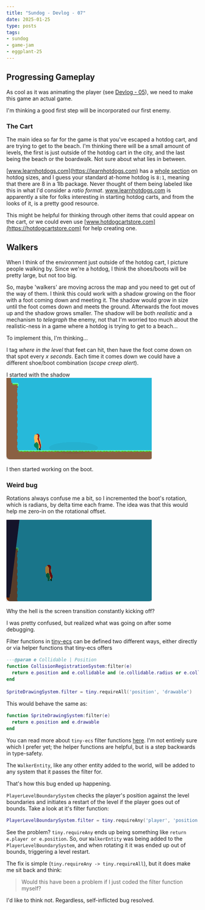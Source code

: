 ```yaml
---
title: "Sundog - Devlog - 07"
date: 2025-01-25
type: posts
tags:
- sundog
- game-jam
- eggplant-25
---
```


## Progressing Gameplay

As cool as it was animating the player (see [Devlog - 05](../devlog-5/)), we need to make this game an actual game.

I'm thinking a good first step will be incorporated our first enemy.

### The Cart

The main idea so far for the game is that you've escaped a hotdog cart, and are trying to get to the beach.
I'm thinking there will be a small amount of levels, the first is just outside of the hotdog cart in the city, and the last being the beach or the boardwalk.
Not sure about what lies in between.

[www.learnhotdogs.com](https://learnhotdogs.com) has a [whole section](https://learnhotdogs.com/what-size-hot-dogs/) on hotdog sizes, and I guess your standard at-home hotdog is `8:1`, meaning that there are 8 in a 1lb package.
Never thought of them being labeled like this in what I'd consider a _ratio format_.
www.learnhotdogs.com is apparently a site for folks interesting in starting hotdog carts, and from the looks of it, is a pretty good resource.

This might be helpful for thinking through other items that could appear on the cart, or we could even use [www.hotdogcartstore.com](https://hotdogcartstore.com) for help creating one.

## Walkers

When I think of the environment just outside of the hotdog cart, I picture people walking by.
Since we're a hotdog, I think the shoes/boots will be pretty large, but not too big.

So, maybe 'walkers' are moving across the map and you need to get out of the way of them.
I think this could work with a shadow growing on the floor with a foot coming down and meeting it.
The shadow would grow in size until the foot comes down and meets the ground.
Afterwards the foot moves up and the shadow grows smaller.
The shadow will be both _realistic_ and a mechanism to _telegraph_ the enemy, not that I'm worried too much about the realistic-ness in a game where a hotdog is trying to get to a beach...

To implement this, I'm thinking...

I tag _where in the level_ that feet can hit, then have the foot come down on that spot every _x seconds_.
Each time it comes down we could have a different shoe/boot combination (_scope creep alert_).

I started with the shadow
![pulsing shadow](pulsing-shadow.gif)

I then started working on the boot.

### Weird bug

Rotations always confuse me a bit, so I incremented the boot's rotation, which is radians, by delta time each frame.
The idea was that this would help me zero-in on the rotational offset.

![weird-bug](weird-bug.gif)

Why the hell is the screen transition constantly kicking off?

I was pretty confused, but realized what was going on after some debugging.

Filter functions in [tiny-ecs](https://github.com/bakpakin/tiny-ecs) can be defined two different ways, either directly or via helper functions that tiny-ecs offers
```lua
---@param e Collidable | Position
function CollisionRegistrationSystem:filter(e)
  return e.position and e.collidable and (e.collidable.radius or e.collidable.is_tile or e.collidable.is_solid)
end

SpriteDrawingSystem.filter = tiny.requireAll('position', 'drawable')
```

This would behave the same as:
```lua
function SpriteDrawingSystem:filter(e)
  return e.position and e.drawable
end
```

You can read more about `tiny-ecs` filter functions [here](http://bakpakin.github.io/tiny-ecs/doc/index.html#Filter_functions).
I'm not entirely sure which I prefer yet; the helper functions are helpful, but is a step backwards in type-safety.

The `WalkerEntity`, like any other entity added to the world, will be added to any system that it passes the filter for.

That's how this bug ended up happening.

`PlayerLevelBoundarySystem` checks the player's position against the level boundaries and initiates a restart of the level if the player goes out of bounds.
Take a look at it's filter function:
```lua
PlayerLevelBoundarySystem.filter = tiny.requireAny('player', 'position')
```

See the problem?
`tiny.requireAny` ends up being something like `return e.player or e.position`.
So, our `WalkerEntity` was being added to the `PlayerLevelBoundarySystem`, and when rotating it it was ended up out of bounds, triggering a level restart.

The fix is simple (`tiny.requireAny -> tiny.requireAll`), but it does make me sit back and think:
> Would this have been a problem if I just coded the filter function myself?

I'd like to think not.
Regardless, self-inflicted bug resolved.

